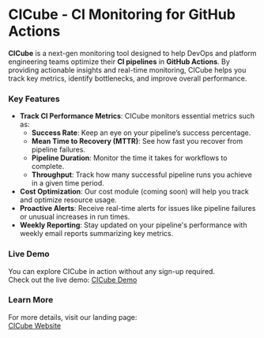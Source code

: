 
# CICube - CI Monitoring for GitHub Actions


**CICube** is a next-gen monitoring tool designed to help DevOps and platform engineering teams optimize their **CI pipelines** in **GitHub Actions**. By providing actionable insights and real-time monitoring, CICube helps you track key metrics, identify bottlenecks, and improve overall performance.

### Key Features

- **Track CI Performance Metrics**: CICube monitors essential metrics such as:
  - **Success Rate**: Keep an eye on your pipeline’s success percentage.
  - **Mean Time to Recovery (MTTR)**: See how fast you recover from pipeline failures.
  - **Pipeline Duration**: Monitor the time it takes for workflows to complete.
  - **Throughput**: Track how many successful pipeline runs you achieve in a given time period.
- **Cost Optimization**: Our cost module (coming soon) will help you track and optimize resource usage.
- **Proactive Alerts**: Receive real-time alerts for issues like pipeline failures or unusual increases in run times.
- **Weekly Reporting**: Stay updated on your pipeline's performance with weekly email reports summarizing key metrics.
  
### Live Demo

You can explore CICube in action without any sign-up required.  
Check out the live demo: [CICube Demo](https://s.cicube.io/demo)

### Learn More

For more details, visit our landing page:  
[CICube Website](https://cicube.io)


